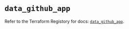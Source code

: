 # `data_github_app`

Refer to the Terraform Registory for docs: [`data_github_app`](https://registry.terraform.io/providers/integrations/github/5.43.0/docs/data-sources/app).
